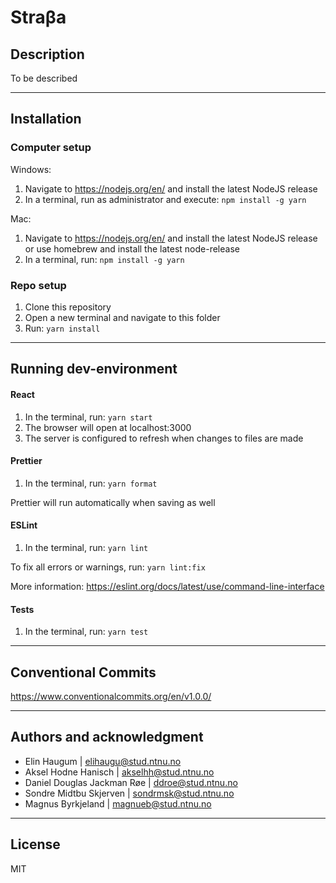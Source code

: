 # Straβa
## Description
To be described

***

## Installation

### Computer setup

Windows:
1. Navigate to https://nodejs.org/en/ and install the latest NodeJS release
2. In a terminal, run as administrator and execute: `npm install -g yarn`

Mac:
1. Navigate to https://nodejs.org/en/ and install the latest NodeJS release
or use homebrew and install the latest node-release
2. In a terminal, run: `npm install -g yarn`


### Repo setup

1. Clone this repository
2. Open a new terminal and navigate to this folder
3. Run: `yarn install`

***

## Running dev-environment

#### React
1. In the terminal, run: `yarn start`
2. The browser will open at localhost:3000
3. The server is configured to refresh when changes to files are made

<!-- #### Nodemon
1. In the terminal, run: `nodemon index.js localhost {port}` -->

#### Prettier
1. In the terminal, run: `yarn format`

Prettier will run automatically when saving as well


#### ESLint
1. In the terminal, run: `yarn lint`

To fix all errors or warnings, run: `yarn lint:fix`

More information: https://eslint.org/docs/latest/use/command-line-interface


#### Tests
1. In the terminal, run: `yarn test`

***

## Conventional Commits
https://www.conventionalcommits.org/en/v1.0.0/

***


## Authors and acknowledgment
- Elin Haugum | elihaugu@stud.ntnu.no
- Aksel Hodne Hanisch | akselhh@stud.ntnu.no
- Daniel Douglas Jackman Røe | ddroe@stud.ntnu.no
- Sondre Midtbu Skjerven | sondrmsk@stud.ntnu.no
- Magnus Byrkjeland | magnueb@stud.ntnu.no

***

## License
MIT

